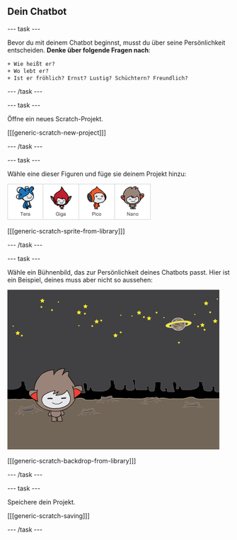 ## Dein Chatbot

--- task ---

Bevor du mit deinem Chatbot beginnst, musst du über seine Persönlichkeit entscheiden. **Denke über folgende Fragen nach**:

    + Wie heißt er?
    + Wo lebt er?
    + Ist er fröhlich? Ernst? Lustig? Schüchtern? Freundlich?
    

--- /task ---

--- task ---

Öffne ein neues Scratch-Projekt.

[[[generic-scratch-new-project]]]

--- /task ---

--- task ---

Wähle eine dieser Figuren und füge sie deinem Projekt hinzu:

![Wähle einen Charakter](images/chatbot-characters.png)

[[[generic-scratch-sprite-from-library]]]

--- /task ---

--- task ---

Wähle ein Bühnenbild, das zur Persönlichkeit deines Chatbots passt. Hier ist ein Beispiel, deines muss aber nicht so aussehen:

![Wähle einen Hintergrund](images/chatbot-backdrop.png)

[[[generic-scratch-backdrop-from-library]]]

--- /task ---

--- task ---

Speichere dein Projekt.

[[[generic-scratch-saving]]]

--- /task ---